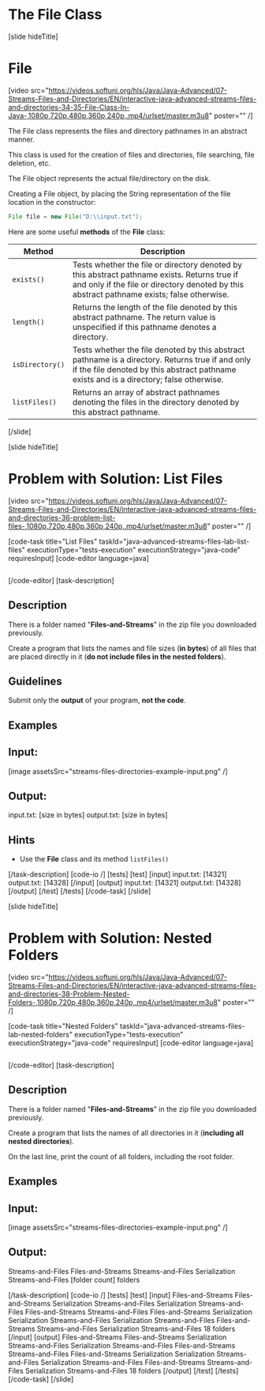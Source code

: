 # The File Class
[slide hideTitle]
# File

[video src="https://videos.softuni.org/hls/Java/Java-Advanced/07-Streams-Files-and-Directories/EN/interactive-java-advanced-streams-files-and-directories-34-35-File-Class-In-Java-,1080p,720p,480p,360p,240p,.mp4/urlset/master.m3u8" poster="" /]

The File class represents the files and directory pathnames in an abstract manner.

This class is used for the creation of files and directories, file searching, file deletion, etc.

The File object represents the actual file/directory on the disk. 

Creating a File object, by placing the String representation of the file location in the constructor:

```java
File file = new File("D:\\input.txt");
```
Here are some useful **methods** of the **File** class:

| **Method** | **Description** |
| --- | --- |
| `exists()` | Tests whether the file or directory denoted by this abstract pathname exists. Returns true if and only if the file or directory denoted by this abstract pathname exists; false otherwise. |
| `length()` | Returns the length of the file denoted by this abstract pathname. The return value is unspecified if this pathname denotes a directory. |
| `isDirectory()` | Tests whether the file denoted by this abstract pathname is a directory. Returns true if and only if the file denoted by this abstract pathname exists and is a directory; false otherwise. |
| `listFiles()` | Returns an array of abstract pathnames denoting the files in the directory denoted by this abstract pathname. |


[/slide]



[slide hideTitle]
# Problem with Solution: List Files

[video src="https://videos.softuni.org/hls/Java/Java-Advanced/07-Streams-Files-and-Directories/EN/interactive-java-advanced-streams-files-and-directories-36-problem-list-files-,1080p,720p,480p,360p,240p,.mp4/urlset/master.m3u8" poster="" /]

[code-task title="List Files" taskId="java-advanced-streams-files-lab-list-files" executionType="tests-execution" executionStrategy="java-code" requiresInput]
[code-editor language=java]
```

```
[/code-editor]
[task-description]
## Description

There is a folder named "**Files-and-Streams**" in the zip file you downloaded previously.

Create a program that lists the names and file sizes (**in bytes**) of all files that are placed directly in it (**do not include files in the nested folders**).

## Guidelines

Submit only the **output** of your program, **not the code**.


## Examples

## Input:
[image assetsSrc="streams-files-directories-example-input.png" /]

## Output:
input.txt: [size in bytes] 
output.txt: [size in bytes]


## Hints
- Use the **File** class and its method `listFiles()`


[/task-description]
[code-io /]
[tests]
[test]
[input]
input.txt: \[14321\]
output.txt: \[14328\]
[/input]
[output]
input.txt: \[14321\]
output.txt: \[14328\]
[/output]
[/test]
[/tests]
[/code-task]
[/slide]
    
[slide hideTitle]
# Problem with Solution: Nested Folders

[video src="https://videos.softuni.org/hls/Java/Java-Advanced/07-Streams-Files-and-Directories/EN/interactive-java-advanced-streams-files-and-directories-38-Problem-Nested-Folders-,1080p,720p,480p,360p,240p,.mp4/urlset/master.m3u8" poster="" /]

[code-task title="Nested Folders" taskId="java-advanced-streams-files-lab-nested-folders" executionType="tests-execution" executionStrategy="java-code" requiresInput]
[code-editor language=java]
```

```
[/code-editor]
[task-description]
## Description
There is a folder named "**Files-and-Streams**" in the zip file you downloaded previously.

Create a program that lists the names of all directories in it (**including all nested directories**).

On the last line, print the count of all folders, including the root folder.

## Examples

## Input:
[image assetsSrc="streams-files-directories-example-input.png" /]

## Output:
Streams-and-Files 
Files-and-Streams 
Streams-and-Files 
Serialization 
Streams-and-Files 
[folder count] folders 

[/task-description]
[code-io /]
[tests]
[test]
[input]
Files-and-Streams
Files-and-Streams
Serialization
Streams-and-Files
Serialization
Streams-and-Files
Files-and-Streams
Streams-and-Files
Files-and-Streams
Serialization
Serialization
Streams-and-Files
Serialization
Streams-and-Files
Files-and-Streams
Streams-and-Files
Serialization
Streams-and-Files
18 folders
[/input]
[output]
Files-and-Streams
Files-and-Streams
Serialization
Streams-and-Files
Serialization
Streams-and-Files
Files-and-Streams
Streams-and-Files
Files-and-Streams
Serialization
Serialization
Streams-and-Files
Serialization
Streams-and-Files
Files-and-Streams
Streams-and-Files
Serialization
Streams-and-Files
18 folders
[/output]
[/test]
[/tests]
[/code-task]
[/slide]
